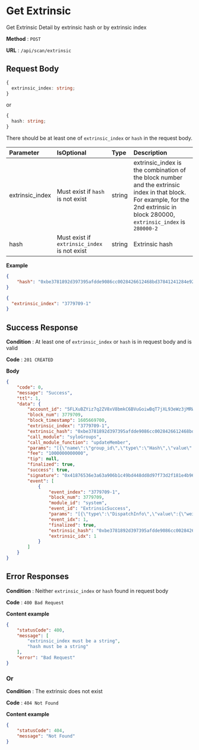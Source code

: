 # Get Extrinsic

Get Extrinsic Detail by extrinsic hash or by extrinsic index

**Method** : `POST`

**URL** : `/api/scan/extrinsic`


## Request Body

```ts
{
  extrinsic_index: string;
}
```
or
```ts
{
  hash: string;
}
```
There should be at least one of `extrinsic_index` or `hash` in the request body.

| Parameter | IsOptional | Type | Description |
|:----------|:---|:-----|:------------|
|extrinsic_index|Must exist if `hash` is not exist|string|extrinsic_index is the combination of the block number and the extrinsic index in that block.<br>For example, for the 2nd extrinsic in block 280000, `extrinsic_index` is `280000-2`|
|hash|Must exist if `extrinsic_index` is not exist|string|Extrinsic hash|


**Example** 
```json
{
	"hash": "0xbe3781892d397395afdde9086cc0028426612468bd37841241284e92facf34ea"
}
```
```json
{
  "extrinsic_index": "3779709-1"
}
```

## Success Response

**Condition** : At least one of `extrinsic_index` or `hash` is in request body and is valid

**Code** : `201 CREATED`

**Body**

```json
{
    "code": 0,
    "message": "Success",
    "ttl": 1,
    "data": {
        "account_id": "5FLXuBZYiz7q2ZV8xV8bmkC6BVuGoiwBqT7jXL93eWz3jMRW",
        "block_num": 3779709,
        "block_timestamp": 1605669700,
        "extrinsic_index": "3779709-1",
        "extrinsic_hash": "0xbe3781892d397395afdde9086cc0028426612468bd37841241284e92facf34ea",
        "call_module": "syloGroups",
        "call_module_function": "updateMember",
        "params": "[{\"name\":\"group_id\",\"type\":\"Hash\",\"value\":\"0x106851423c9fb772de97ab014bba76006e48c0d845acaddb377854bc57c51452\"},{\"name\":\"meta\",\"type\":\"Meta\",\"value\":[[\"chat:message:HEAD\",\"\\\"QmNxXEgMcfCVgdVD1pZBGPRQxLxjZ28m2js21mpRmSrq7i\\\"\"]]}]",
        "fee": "1000000000000",
        "tip": null,
        "finalized": true,
        "success": true,
        "signature": "0x41876536e3a63a906b1c49bd448dd8d97f73d2f181e4b96524b293fcccd81c04828cca95a87820d7d4f4962b5584ead08df1682ae1fae21da95cb0ee306f4904",
        "event": [
            {
                "event_index": "3779709-1",
                "block_num": 3779709,
                "module_id": "system",
                "event_id": "ExtrinsicSuccess",
                "params": "[{\"type\":\"DispatchInfo\",\"value\":{\"weight\":100000,\"class\":\"Normal\",\"paysFee\":true}}]",
                "event_idx": 1,
                "finalized": true,
                "extrinsic_hash": "0xbe3781892d397395afdde9086cc0028426612468bd37841241284e92facf34ea",
                "extrinsic_idx": 1
            }
        ]
    }
}
```

## Error Responses

**Condition** : Neither `extrinsic_index` or `hash` found in request body

**Code** : `400 Bad Request`


**Content example**

```json
{
    "statusCode": 400,
    "message": [
        "extrinsic_index must be a string",
        "hash must be a string"
    ],
    "error": "Bad Request"
}
```

### Or

**Condition** : The extrinsic does not exist

**Code** : `404 Not Found`

**Content example**

```json
{
    "statusCode": 404,
    "message": "Not Found"
}
```
